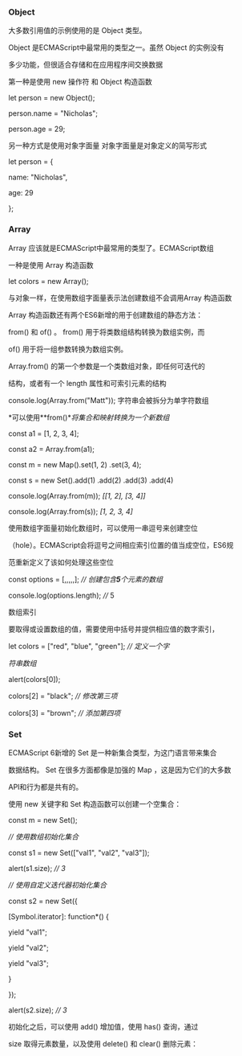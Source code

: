 ### **Object**

大多数引用值的示例使用的是 Object 类型。

Object 是ECMAScript中最常用的类型之一。虽然 Object 的实例没有

多少功能，但很适合存储和在应用程序间交换数据

第一种是使用 new 操作符 和 Object 构造函数

let person = new Object(); 

person.name = "Nicholas"; 

person.age = 29;

另一种方式是使用对象字面量 对象字面量是对象定义的简写形式

let person = { 

name: "Nicholas", 

age: 29 

};

### Array

Array 应该就是ECMAScript中最常用的类型了。ECMAScript数组

一种是使用 Array 构造函数

let colors = new Array();

与对象一样，在使用数组字面量表示法创建数组不会调用Array 构造函数

Array 构造函数还有两个ES6新增的用于创建数组的静态方法：

from() 和 of() 。 from() 用于将类数组结构转换为数组实例，而

of() 用于将一组参数转换为数组实例。

Array.from() 的第一个参数是一个类数组对象，即任何可迭代的

结构，或者有一个 length 属性和可索引元素的结构

console.log(Array.from("Matt"));    字符串会被拆分为单字符数组

*可以使用**from()**将集合和映射转换为一个新数组*

const a1 = [1, 2, 3, 4]; 

const a2 = Array.from(a1); 

const m = new Map().set(1, 2)    .set(3, 4);

const s = new Set().add(1) .add(2) .add(3) .add(4)

console.log(Array.from(m)); *[[1, 2], [3, 4]]* 

console.log(Array.from(s)); *[1, 2, 3, 4]*

 使用数组字面量初始化数组时，可以使用一串逗号来创建空位

（hole）。ECMAScript会将逗号之间相应索引位置的值当成空位，ES6规

范重新定义了该如何处理这些空位

const options = [,,,,,]; *//* *创建包含**5**个元素的数组*

console.log(options.length); *//* 5

数组索引

要取得或设置数组的值，需要使用中括号并提供相应值的数字索引，

let colors = ["red", "blue", "green"]; *//* *定义一个字*

*符串数组*

alert(colors[0]); 

colors[2] = "black"; *//* *修改第三项*

colors[3] = "brown"; *//* *添加第四项*

### Set

ECMAScript 6新增的 Set 是一种新集合类型，为这门语言带来集合

数据结构。 Set 在很多方面都像是加强的 Map ，这是因为它们的大多数

API和行为都是共有的。

使用 new 关键字和 Set 构造函数可以创建一个空集合：

const m = new Set();

*//* *使用数组初始化集合*

const s1 = new Set(["val1", "val2", "val3"]); 

alert(s1.size); *// 3* 

*//* *使用自定义迭代器初始化集合* 

const s2 = new Set({ 

[Symbol.iterator]: function*() { 

yield "val1"; 

yield "val2"; 

yield "val3"; 

} 

}); 

alert(s2.size); *// 3*

初始化之后，可以使用 add() 增加值，使用 has() 查询，通过

size 取得元素数量，以及使用 delete() 和 clear() 删除元素：